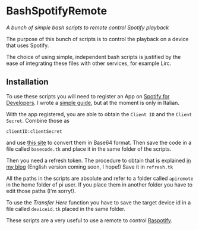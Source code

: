 # BashSpotifyRemote
*A bunch of simple bash scripts to remote control Spotify playback*

The purpose of this bunch of scripts is to control the playback on a device that uses Spotify.

The choice of using simple, independent bash scripts is justified by the ease of integrating these files with other services, for example Lirc.

## Installation
To use these scripts you will need to register an App on [Spotify for Developers](https://developer.spotify.com/).
I wrote a [simple guide](https://parerinonrichiesti.blogspot.com/2019/12/spotify-web-api.html), but at the moment is only in Italian.

With the app registered, you are able to obtain the `Client ID` and the `Client Secret`. Combine those as

    clientID:clientSecret

and use [this site](https://www.base64encode.org/) to convert them in Base64 format. Then save the code in a file called `basecode.tk` and place it in the same folder of the scripts.

Then you need a refresh token. The procedure to obtain that is explained [in my blog](https://parerinonrichiesti.blogspot.com/2019/12/spotify-web-api.html) (English version coming soon, I hope!)
Save it in `refresh.tk`

All the paths in the scripts are absolute and refer to a folder called `apiremote` in the home folder of pi user. If you place them in another folder you have to edit those paths (I'm sorry!).

To use the *Transfer Here* function you have to save the target device id in a file called `deviceid.tk` placed in the same folder.

These scripts are a very useful to use a remote to control [Raspotify](https://github.com/dtcooper/raspotify).
